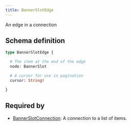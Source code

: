 ```yaml
---
title: BannerSlotEdge
---
```


An edge in a connection

## Schema definition
```graphql
type BannerSlotEdge {

  # The item at the end of the edge
  node: BannerSlot 

  # A cursor for use in pagination
  cursor: String! 

}
```

## Required by
* [BannerSlotConnection](graphql/schema/bannerslotconnection.md): A connection to a list of items.
